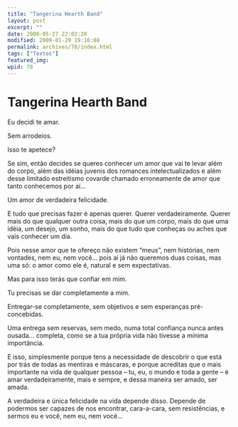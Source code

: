 ```yaml
---
title: "Tangerina Hearth Band"
layout: post
excerpt: ""
date: 2008-05-27 22:02:28
modified: 2009-01-29 19:16:08
permalink: archives/78/index.html
tags: ["Textos"]
featured_img: 
wpid: 78
---
```


# Tangerina Hearth Band

Eu decidi te amar.

Sem arrodeios.

Isso te apetece?

Se sim, então decides se queres conhecer um amor que vai te levar além do corpo, além das idéias juvenis dos romances intelectualizados e além desse limitado estreitismo covarde chamado erroneamente de amor que tanto conhecemos por aí…

Um amor de verdadeira felicidade.

E tudo que precisas fazer é apenas querer. Querer verdadeiramente. Querer mais do que qualquer outra coisa, mais do que um corpo, mais do que uma idéia, um desejo, um sonho, mais do que tudo que conheças ou aches que vais conhecer um dia.

Pois nesse amor que te ofereço não existem “meus”, nem histórias, nem vontades, nem eu, nem você… pois aí já não queremos duas coisas, mas uma só: o amor como ele é, natural e sem expectativas.

Mas para isso terás que confiar em mim.

Tu precisas se dar completamente a mim.

Entregar-se completamente, sem objetivos e sem esperanças pré-concebidas.

Uma entrega sem reservas, sem medo, numa total confiança nunca antes ousada… completa, como se a tua própria vida não tivesse a mínima importância.

E isso, simplesmente porque tens a necessidade de descobrir o que está por trás de todas as mentiras e máscaras, e porque acreditas que o mais importante na vida de qualquer pessoa – tu, eu, o mundo e toda a gente – é amar verdadeiramente, mais e sempre, e dessa maneira ser amado, ser amada.

A verdadeira e única felicidade na vida depende disso. Depende de podermos ser capazes de nos encontrar, cara-a-cara, sem resistências, e sermos eu e você, nem eu, nem você…